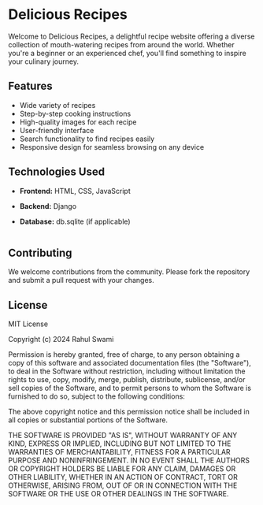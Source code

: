 # Delicious Recipes

Welcome to Delicious Recipes, a delightful recipe website offering a diverse collection of mouth-watering recipes from around the world. Whether you're a beginner or an experienced chef, you'll find something to inspire your culinary journey.

## Features

- Wide variety of recipes
- Step-by-step cooking instructions
- High-quality images for each recipe
- User-friendly interface
- Search functionality to find recipes easily
- Responsive design for seamless browsing on any device

## Technologies Used

- **Frontend:** HTML, CSS, JavaScript
- **Backend:** Django
- **Database:** db.sqlite (if applicable)

    ```

## Contributing

We welcome contributions from the community. Please fork the repository and submit a pull request with your changes.

## License

MIT License

Copyright (c) 2024 Rahul Swami

Permission is hereby granted, free of charge, to any person obtaining a copy
of this software and associated documentation files (the "Software"), to deal
in the Software without restriction, including without limitation the rights
to use, copy, modify, merge, publish, distribute, sublicense, and/or sell
copies of the Software, and to permit persons to whom the Software is
furnished to do so, subject to the following conditions:

The above copyright notice and this permission notice shall be included in all
copies or substantial portions of the Software.

THE SOFTWARE IS PROVIDED "AS IS", WITHOUT WARRANTY OF ANY KIND, EXPRESS OR
IMPLIED, INCLUDING BUT NOT LIMITED TO THE WARRANTIES OF MERCHANTABILITY,
FITNESS FOR A PARTICULAR PURPOSE AND NONINFRINGEMENT. IN NO EVENT SHALL THE
AUTHORS OR COPYRIGHT HOLDERS BE LIABLE FOR ANY CLAIM, DAMAGES OR OTHER
LIABILITY, WHETHER IN AN ACTION OF CONTRACT, TORT OR OTHERWISE, ARISING FROM,
OUT OF OR IN CONNECTION WITH THE SOFTWARE OR THE USE OR OTHER DEALINGS IN THE
SOFTWARE.

